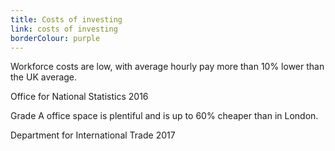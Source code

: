 ```yaml
---
title: Costs of investing
link: costs of investing
borderColour: purple
---
```

Workforce costs are low, with average hourly pay more than 10% lower than the UK average.
<div class="region--small-text"><p>Office for National Statistics 2016</p></div>

Grade A office space is plentiful and is up to 60% cheaper than in London.
<div class="region--small-text"><p>Department for International Trade 2017</p></div>